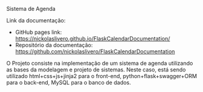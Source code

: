 Sistema de Agenda
 
 Link da documentação:
- GitHub pages link: https://nickolaslivero.github.io/FlaskCalendarDocumentation/
- Repositório da documentação: https://github.com/nickolaslivero/FlaskCalendarDocumentation

O Projeto consiste na implementação de um sistema de agenda utilizando as bases da modelagem e projeto de sistemas.
Neste caso, está sendo utilizado html+css+js+jinja2 para o front-end, python+flask+swagger+ORM para o back-end, MySQL para o banco de dados.
